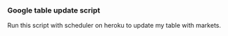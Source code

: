### Google table update script

Run this script with scheduler on heroku to update my table with markets.
